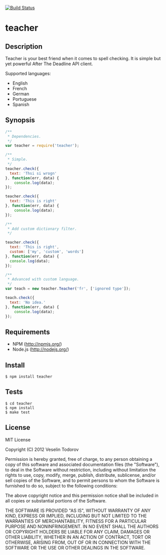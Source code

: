 [![Build Status](https://secure.travis-ci.org/vesln/teacher.png)](http://travis-ci.org/vesln/teacher)

# teacher

## Description

Teacher is your best friend when it comes to spell checking. It is
simple but yet powerful After The Deadline API client.

Supported languages:

- English
- French
- German
- Portuguese
- Spanish


## Synopsis

```js
/**
 * Dependencies.
 */
var teacher = require('teacher');

/**
 * Simple.
 */
teacher.check({
  text: 'Thsi si wrogn'
}, function(err, data) {
	console.log(data);
});

teacher.check({
  text: 'This is right'
}, function(err, data) {
	console.log(data);
});

/**
 * Add custom dictionary filter.
 */

teacher.check({
  text: 'This is right',
  custom: ['my', 'custom', 'words']
}, function(err, data) {
  console.log(data);
});

/**
 * Advanced with custom language.
 */
var teach = new teacher.Teacher('fr', ['ignored type']);

teach.check({
  text: 'No idea.'
}, function(err, data) {
	console.log(data);
});
```

## Requirements

- NPM (http://npmjs.org/)
- Node.js (http://nodejs.org/)

## Install

```
$ npm install teacher
```

## Tests

```
$ cd teacher
$ npm install
$ make test
```

## License

MIT License

Copyright (C) 2012 Veselin Todorov

Permission is hereby granted, free of charge, to any person obtaining a copy of
this software and associated documentation files (the "Software"), to deal in
the Software without restriction, including without limitation the rights to
use, copy, modify, merge, publish, distribute, sublicense, and/or sell copies
of the Software, and to permit persons to whom the Software is furnished to do
so, subject to the following conditions:

The above copyright notice and this permission notice shall be included in all
copies or substantial portions of the Software.

THE SOFTWARE IS PROVIDED "AS IS", WITHOUT WARRANTY OF ANY KIND, EXPRESS OR
IMPLIED, INCLUDING BUT NOT LIMITED TO THE WARRANTIES OF MERCHANTABILITY,
FITNESS FOR A PARTICULAR PURPOSE AND NONINFRINGEMENT. IN NO EVENT SHALL THE
AUTHORS OR COPYRIGHT HOLDERS BE LIABLE FOR ANY CLAIM, DAMAGES OR OTHER
LIABILITY, WHETHER IN AN ACTION OF CONTRACT, TORT OR OTHERWISE, ARISING FROM,
OUT OF OR IN CONNECTION WITH THE SOFTWARE OR THE USE OR OTHER DEALINGS IN THE
SOFTWARE.

